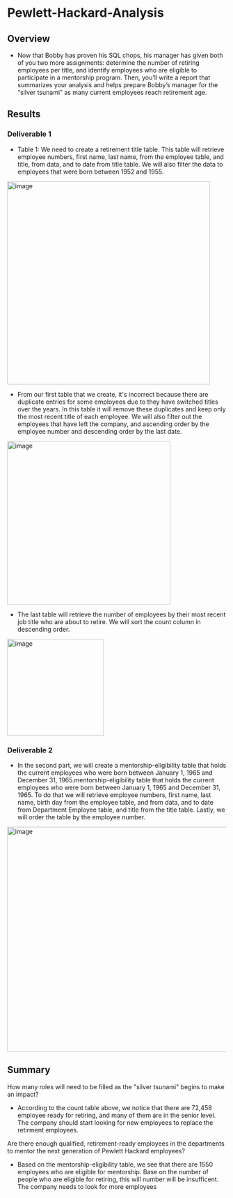 # Pewlett-Hackard-Analysis

## Overview
* Now that Bobby has proven his SQL chops, his manager has given both of you two more assignments: determine the number of retiring employees per title, and identify employees who are eligible to participate in a mentorship program. Then, you’ll write a report that summarizes your analysis and helps prepare Bobby’s manager for the “silver tsunami” as many current employees reach retirement age.

## Results

### Deliverable 1

* Table 1: We need to create a retirement title table. This table will retrieve employee numbers, first name, last name, from the employee table, and title, from data, and to date from title table. We will also filter the data to employees that were born between 1952 and 1955. 
<img width="466" alt="image" src="https://user-images.githubusercontent.com/107168891/183337430-a5fa4abe-e8eb-47b2-9fe2-ac2f5588a2a4.png">

* From our first table that we create, it's incorrect because there are duplicate entries for some employees due to they have switched titles over the years. In this table it will remove these duplicates and keep only the most recent title of each employee. We will also filter out the employees that have left the company, and ascending order by the employee number and descending order by the last date. 
<img width="375" alt="image" src="https://user-images.githubusercontent.com/107168891/183337816-d6e5324d-87a0-4a4a-95af-013aa5f87899.png">

* The last table will retrieve the number of employees by their most recent job title who are about to retire. We will sort the count column in descending order.
<img width="222" alt="image" src="https://user-images.githubusercontent.com/107168891/183337969-d9696f06-662b-4822-a280-b4aac8972952.png">

### Deliverable 2
* In the second part, we will create a mentorship-eligibility table that holds the current employees who were born between January 1, 1965 and December 31, 1965.mentorship-eligibility table that holds the current employees who were born between January 1, 1965 and December 31, 1965. To do that we will retrieve employee numbers, first name, last name, birth day from the employee table, and from data, and to date from Department Employee table, and title from the title table. Lastly, we will order the table by the employee number.
<img width="516" alt="image" src="https://user-images.githubusercontent.com/107168891/183338538-e6152771-9e05-4721-a07b-5cb2e8f9069d.png">

## Summary
How many roles will need to be filled as the "silver tsunami" begins to make an impact?
* According to the count table above, we notice that there are 72,458 employee ready for retiring, and many of them are in the senior level. The company should start looking for new employees to replace the retirment employees. 

Are there enough qualified, retirement-ready employees in the departments to mentor the next generation of Pewlett Hackard employees?
* Based on the mentorship-eligibility table, we see that there are 1550 employees who are eligible for mentorship. Base on the number of people who are eligible for retiring, this will number will be insufficent. The company needs to look for more employees 
